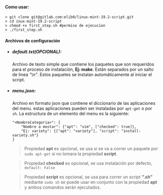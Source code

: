  #### Como usar:
~~~
> git clone git@gitlab.com:elib0/linux-mint-19.2-script.git
> cd inux-mint-19.2-script
> chmod +x first_step.sh #permiso de ejecucion
> ./first_step.sh
~~~
 
#### Archivos de configuración
- ##### default.txt(OPCIONAL):
    Archivo de texto simple que contiene los paquetes que son requeridos para el proceso de instalación, **Ej: make**.
    Están separados por un salto de linea *"\n"*. Estos paquetes se instalan automáticamente al iniciar el script.
- ##### menu.json:
    Archivo en formato json que contiene el diccionario de las aplicaciones del menu.
    estas aplicaciones pueden ser instaladas por `apt-get` o por `sh`.
    La estructura de un elemento del menu es la siguiente:
    ~~~
    "<NombreCategoria>": {
        "Nombre a mostar": {"apt": "vim", ["checked": true]},
        "Ej: variety": {["apt": "variety"], "script": "install-variety.sh"}
    }
    ~~~
  
  > Propiedad **apt** es opcional, se usa si se va a correr un paquete por `sudo apt-get` si no tomara la propiedad **script**.

  > Propiedad **checked** es opcional, se usa instalación por defecto, `default: False`

  > Propiedad **script** es opcional, se usa para correr un script **_".sh"_** mediante `sudo sh` se puede usar en conjunto con la propiedad **apt** y ambos comandos serán ejecutados.